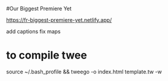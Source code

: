 #Our Biggest Premiere Yet

https://fr-biggest-premiere-yet.netlify.app/

add captions
fix maps

# to compile twee

source ~/.bash_profile &&
tweego -o index.html template.tw -w
